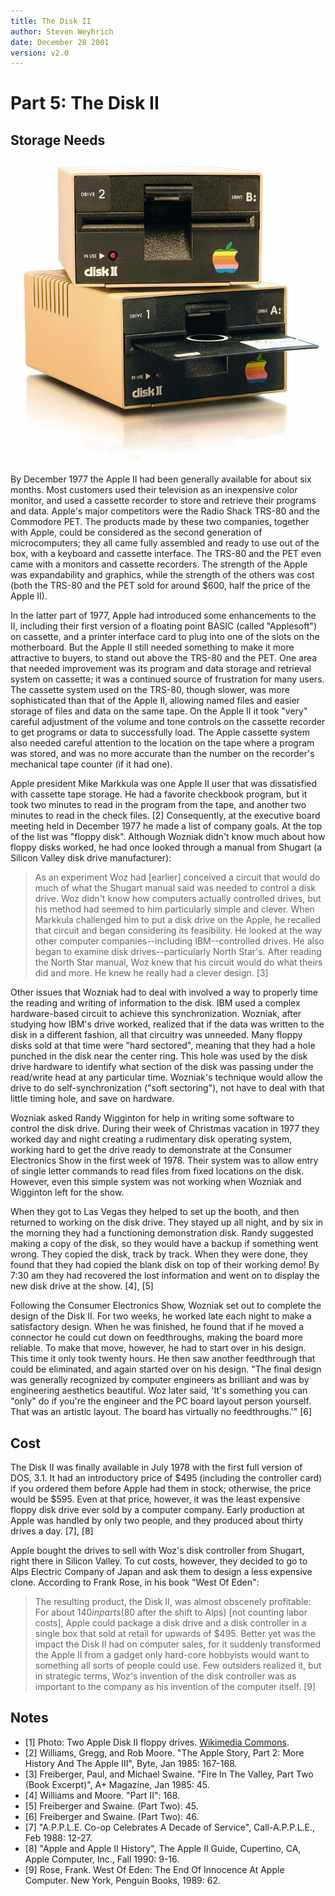```yaml
---
title: The Disk II
author: Steven Weyhrich
date: December 28 2001
version: v2.0
---
```


# Part 5: The Disk II

## Storage Needs

![Two Apple Disk II floppy drives \[1\]](images/disk-ii.jpg) 

By December 1977 the Apple II had been generally available for about six months. Most customers used their television as an inexpensive color monitor, and used a cassette recorder to store and retrieve their programs and data. Apple's major competitors were the Radio Shack TRS-80 and the Commodore PET. The products made by these two companies, together with Apple, could be considered as the second generation of microcomputers; they all came fully assembled and ready to use out of the box, with a keyboard and cassette interface. The TRS-80 and the PET even came with a monitors and cassette recorders. The strength of the Apple was expandability and graphics, while the strength of the others was cost (both the TRS-80 and the PET sold for around $600, half the price of the Apple II).

In the latter part of 1977, Apple had introduced some enhancements to the II, including their first version of a floating point BASIC (called "Applesoft") on cassette, and a printer interface card to plug into one of the slots on the motherboard. But the Apple II still needed something to make it more attractive to buyers, to stand out above the TRS-80 and the PET. One area that needed improvement was its program and data storage and retrieval system on cassette; it was a continued source of frustration for many users. The cassette system used on the TRS-80, though slower, was more sophisticated than that of the Apple II, allowing named files and easier storage of files and data on the same tape. On the Apple II it took "very" careful adjustment of the volume and tone controls on the cassette recorder to get programs or data to successfully load. The Apple cassette system also needed careful attention to the location on the tape where a program was stored, and was no more accurate than the number on the recorder's mechanical tape counter (if it had one).

Apple president Mike Markkula was one Apple II user that was dissatisfied with cassette tape storage. He had a favorite checkbook program, but it took two minutes to read in the program from the tape, and another two minutes to read in the check files. [2] Consequently, at the executive board meeting held in December 1977 he made a list of company goals. At the top of the list was "floppy disk". Although Wozniak didn't know much about how floppy disks worked, he had once looked through a manual from Shugart (a Silicon Valley disk drive manufacturer):

> As an experiment Woz had [earlier] conceived a circuit that would do much of what the Shugart manual said was needed to control a disk drive. Woz didn't know how computers actually controlled drives, but his method had seemed to him particularly simple and clever. When Markkula challenged him to put a disk drive on the Apple, he recalled that circuit and began considering its feasibility. He looked at the way other computer companies--including IBM--controlled drives. He also began to examine disk drives--particularly North Star's. After reading the North Star manual, Woz knew that his circuit would do what theirs did and more. He knew he really had a clever design. [3]

Other issues that Wozniak had to deal with involved a way to properly time the reading and writing of information to the disk. IBM used a complex hardware-based circuit to achieve this synchronization. Wozniak, after studying how IBM's drive worked, realized that if the data was written to the disk in a different fashion, all that circuitry was unneeded. Many floppy disks sold at that time were "hard sectored", meaning that they had a hole punched in the disk near the center ring. This hole was used by the disk drive hardware to identify what section of the disk was passing under the read/write head at any particular time. Wozniak's technique would allow the drive to do self-synchronization ("soft sectoring"), not have to deal with that little timing hole, and save on hardware.

Wozniak asked Randy Wigginton for help in writing some software to control the disk drive. During their week of Christmas vacation in 1977 they worked day and night creating a rudimentary disk operating system, working hard to get the drive ready to demonstrate at the Consumer Electronics Show in the first week of 1978. Their system was to allow entry of single letter commands to read files from fixed locations on the disk. However, even this simple system was not working when Wozniak and Wigginton left for the show.

When they got to Las Vegas they helped to set up the booth, and then returned to working on the disk drive. They stayed up all night, and by six in the morning they had a functioning demonstration disk. Randy suggested making a copy of the disk, so they would have a backup if something went wrong. They copied the disk, track by track. When they were done, they found that they had copied the blank disk on top of their working demo! By 7:30 am they had recovered the lost information and went on to display the new disk drive at the show. [4], [5]

Following the Consumer Electronics Show, Wozniak set out to complete the design of the Disk II. For two weeks, he worked late each night to make a satisfactory design. When he was finished, he found that if he moved a connector he could cut down on feedthroughs, making the board more reliable. To make that move, however, he had to start over in his design. This time it only took twenty hours. He then saw another feedthrough that could be eliminated, and again started over on his design. "The final design was generally recognized by computer engineers as brilliant and was by engineering aesthetics beautiful. Woz later said, 'It's something you can "only" do if you're the engineer and the PC board layout person yourself. That was an artistic layout. The board has virtually no feedthroughs.'" [6]

## Cost

The Disk II was finally available in July 1978 with the first full version of DOS, 3.1. It had an introductory price of $495 (including the controller card) if you ordered them before Apple had them in stock; otherwise, the price would be $595. Even at that price, however, it was the least expensive floppy disk drive ever sold by a computer company. Early production at Apple was handled by only two people, and they produced about thirty drives a day. [7], [8]

Apple bought the drives to sell with Woz's disk controller from Shugart, right there in Silicon Valley. To cut costs, however, they decided to go to Alps Electric Company of Japan and ask them to design a less expensive clone. According to Frank Rose, in his book "West Of Eden":

> The resulting product, the Disk II, was almost obscenely profitable: For about $140 in parts ($80 after the shift to Alps) [not counting labor costs], Apple could package a disk drive and a disk controller in a single box that sold at retail for upwards of $495. Better yet was the impact the Disk II had on computer sales, for it suddenly transformed the Apple II from a gadget only hard-core hobbyists would want to something all sorts of people could use. Few outsiders realized it, but in strategic terms, Woz's invention of the disk controller was as important to the company as his invention of the computer itself. [9]

## Notes

* [1] Photo: Two Apple Disk II floppy drives. [Wikimedia Commons](https://commons.wikimedia.org/wiki/File:Disk_II.jpg).
* [2] Williams, Gregg, and Rob Moore. "The Apple Story, Part 2: More History And The Apple III", Byte, Jan 1985: 167-168.
* [3] Freiberger, Paul, and Michael Swaine. "Fire In The Valley, Part Two (Book Excerpt)", A+ Magazine, Jan 1985: 45.
* [4] Williams and Moore. "Part II": 168.
* [5] Freiberger and Swaine. (Part Two): 45.
* [6] Freiberger and Swaine. (Part Two): 46.
* [7] "A.P.P.L.E. Co-op Celebrates A Decade of Service", Call-A.P.P.L.E., Feb 1988: 12-27.
* [8] "Apple and Apple II History", The Apple II Guide, Cupertino, CA, Apple Computer, Inc., Fall 1990: 9-16.
* [9] Rose, Frank. West Of Eden: The End Of Innocence At Apple Computer. New York, Penguin Books, 1989: 62.

